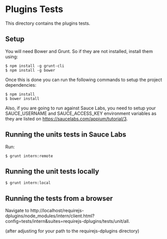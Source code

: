 # Plugins Tests
This directory contains the plugins tests.

## Setup
You will need Bower and Grunt. So if they are not installed, install them using:
```
$ npm install -g grunt-cli
$ npm install -g bower
```

Once this is done you can run the following commands to setup the project dependencies:
```
$ npm install
$ bower install
```

Also, if you are going to run against Sauce Labs, you need to
setup your SAUCE_USERNAME and SAUCE_ACCESS_KEY environment variables as they are listed
on https://saucelabs.com/appium/tutorial/3.


## Running the units tests in Sauce Labs

Run:

```
$ grunt intern:remote
```

## Running the unit tests locally


```
$ grunt intern:local
```

## Running the tests from a browser

Navigate to
http://localhost/requirejs-dplugins/node_modules/intern/client.html?config=tests/intern&suites=requirejs-dplugins/tests/unit/all.

(after adjusting for your path to the requirejs-dplugins directory)